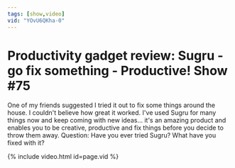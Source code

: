 ```yaml
---
tags: [show,video]
vid: "YOvU6QKha-0"
---
```


# Productivity gadget review: Sugru - go fix something - Productive! Show #75


One of my friends suggested I tried it out to fix some things around the house. I couldn't believe how great it worked. I've used Sugru for many things now and keep coming with new ideas... it's an amazing product and enables you to be creative, productive and fix things before you decide to throw them away. Question: Have you ever tried Sugru? What have you fixed with it?

<!--More-->

{% include video.html id=page.vid %}


[n]: https://michael.gratis/nozbe